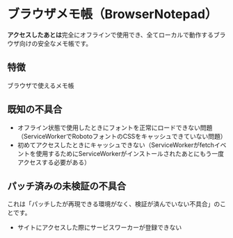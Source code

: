 # ブラウザメモ帳（BrowserNotepad）
**アクセスしたあとは**完全にオフラインで使用でき、全てローカルで動作するブラウザ向けの安全なメモ帳です。

## 特徴
ブラウザで使えるメモ帳

## 既知の不具合
- オフライン状態で使用したときにフォントを正常にロードできない問題（ServiceWorkerでRobotoフォントのCSSをキャッシュできていない問題）
- 初めてアクセスしたときにキャッシュできない（ServiceWorkerがfetchイベントを使用するためにServiceWorkerがインストールされたあとにもう一度アクセスする必要がある）

## パッチ済みの未検証の不具合
これは「パッチしたが再現できる環境がなく、検証が済んでいない不具合」のことです。
- サイトにアクセスした際にサービスワーカーが登録できない
